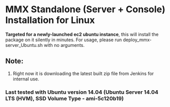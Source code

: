 # MMX Standalone (Server + Console) Installation for Linux
**Targeted for a newly-launched ec2 ubuntu instance**, this will install the package on it silently in minutes. For usage, please run deploy_mmx-server_Ubuntu.sh with no arguments.

## Note:
1. Right now it is downloading the latest built zip file from Jenkins for internal use.

### Last tested with Ubuntu version 14.04 (Ubuntu Server 14.04 LTS (HVM), SSD Volume Type - ami-5c120b19)
